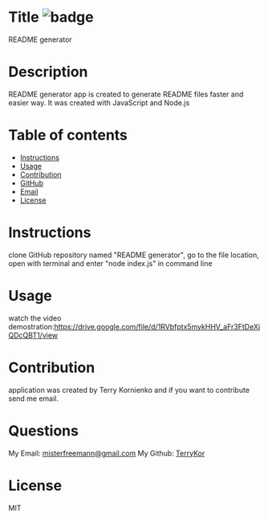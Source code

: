 
   # Title ![badge](https://img.shields.io/badge/license-MIT-blue)
   README generator
   
   # Description
   README generator app is created to generate README files faster and easier way. It was created with JavaScript and Node.js

    
   # Table of contents 


   * [Instructions](#instructions)
   * [Usage](#usage)
   * [Contribution](#contribution)
   * [GitHub](#github)
   * [Email](#email)
   * [License](#license)



   # Instructions 
   clone GitHub repository named "README generator", go to the file location, open with terminal and enter "node index.js" in command line

   # Usage
   watch the video demostration:https://drive.google.com/file/d/1RVbfptx5mykHHV_aFr3FtDeXjQDcQBT1/view

   # Contribution
   application was created by Terry Kornienko and if you want to contribute send me email.

   # Questions
   My Email: 
   [misterfreemann@gmail.com](mailto:misterfreemann@gmail.com)
   My Github:
   [TerryKor](https://github.com/TerryKor)
   
   # License
   MIT

   
